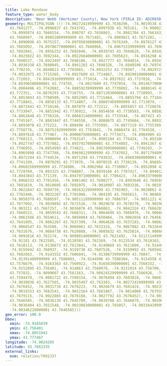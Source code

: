 ```yaml
---
title: Lake Rondaxe
feature_type: water_body
description: 'Near Webb (Herkimer County), New York (PIRLA ID: ADIR030)'
geometry: MULTIPOLYGON (((-74.90272419999999 43.7638296, -74.9019538 43.7644059, -74.90081189999999
  43.7641277, -74.8996837 43.7643761, -74.8997938 43.765161, -74.9000277 43.7653696,
  -74.8995874 43.7660154, -74.898707 43.7658863, -74.8981704 43.7663433, -74.8982254
  43.7668997, -74.89852809999999 43.7671481, -74.8989821 43.7671282, -74.8991747 43.767307,
  -74.8990096 43.7675157, -74.89795030000001 43.7676349, -74.8978127 43.768082, -74.8978127
  43.7685092, -74.89786770000001 43.7688966, -74.89675339999999 43.7690556, -74.8960517
  43.7692841, -74.8956252 43.7692046, -74.8939743 43.7694629, -74.893424 43.7691847,
  -74.8925022 43.7692344, -74.89226840000001 43.7695623, -74.8916298 43.7697062, -74.8916882
  43.7698537, -74.8923497 43.7698186, -74.8927777 43.7694814, -74.8934392 43.7696008,
  -74.8936338 43.7698045, -74.8941202 43.7698326, -74.8948596 43.7697413, -74.8952584
  43.770219, -74.8940813 43.7703665, -74.8932252 43.770507, -74.8929723 43.7708372,
  -74.8932975 43.7715265, -74.8927609 43.7714867, -74.89298100000001 43.7717947, -74.8937377
  43.772053, -74.89419169999999 43.773414, -74.8937652 43.7737816, -74.8937377 43.7743081,
  -74.89390280000001 43.774765, -74.8927609 43.7747054, -74.89146770000001 43.7742584,
  -74.8904496 43.7742882, -74.88859239999999 43.7739802, -74.8880145 43.773414, -74.8878907
  43.772351, -74.8876293 43.7716755, -74.88712030000001 43.7710993, -74.8867626 43.7710894,
  -74.8853043 43.7708509, -74.8852905 43.7715464, -74.8855794 43.7718444, -74.88590960000001
  43.7718841, -74.8858133 43.7714867, -74.88607469999999 43.7713079, -74.8868726 43.7715166,
  -74.8872441 43.7718146, -74.887079 43.772212, -74.8855657 43.7728676, -74.8853043
  43.7733047, -74.8851942 43.7736922, -74.8854656 43.7738583, -74.8858271 43.7740796,
  -74.8861848 43.7736326, -74.88683140000001 43.7733544, -74.887423 43.7738412, -74.8879733
  43.7745167, -74.8883447 43.7746558, -74.8888675 43.7745664, -74.8893353 43.7750333,
  -74.8893078 43.775222, -74.888496 43.7755995, -74.8877119 43.7755399, -74.88743669999999
  43.7758776, -74.88751929999999 43.7763842, -74.8886474 43.7764538, -74.8894178 43.7769207,
  -74.8897618 43.777467, -74.89008750000001 43.7773471, -74.8904909 43.777169, -74.89025700000001
  43.7768313, -74.8900094 43.7763147, -74.8905184 43.776424, -74.89210060000001 43.776275,
  -74.8927747 43.7757882, -74.89379270000001 43.7754803, -74.8941367 43.7751624, -74.89523730000001
  43.7746955, -74.8954993 43.774821, -74.89578950000001 43.7749293, -74.8960629 43.7749295,
  -74.8965098 43.7747768, -74.89698129999999 43.7747052, -74.89717949999999 43.7745974,
  -74.8972294 43.7744534, -74.8971294 43.7743632, -74.89693080000001 43.774264, -74.8969302
  43.7741199, -74.8970291 43.773976, -74.8970535 43.7738139, -74.8969544 43.7736338,
  -74.89682569999999 43.7734986, -74.8962966 43.7730067, -74.8952098 43.7728875, -74.89479710000001
  43.7729769, -74.893325 43.7708807, -74.8939166 43.7707417, -74.89401290000001 43.77099,
  -74.8943843 43.771139, -74.89479710000001 43.7706423, -74.89633790000001 43.7701654,
  -74.8968332 43.7701456, -74.8981402 43.7698277, -74.8993646 43.7695694, -74.9000525
  43.7691819, -74.9010605 43.7692975, -74.9010907 43.7693336, -74.901911 43.7696494,
  -74.9022847 43.7699739, -74.90263229999999 43.7701903, -74.9028062 43.7702444, -74.9030298
  43.7702446, -74.9032287 43.7701908, -74.904195 43.7695613, -74.904691 43.7691836,
  -74.9050379 43.7688597, -74.90511189999999 43.7686797, -74.9051121 43.7685626, -74.904641
  43.7677092, -74.9039892 43.7672526, -74.9029678 43.7670278, -74.9029872 43.7668592,
  -74.903211 43.7667257, -74.9036876 43.7666063, -74.9042324 43.7666203, -74.9051955
  43.7668522, -74.9059543 43.7668311, -74.9064699 43.7666976, -74.9066061 43.7662129,
  -74.9061586 43.7654611, -74.9058084 43.7650466, -74.9062656 43.7645619, -74.9063531
  43.7641895, -74.9062267 43.7637399, -74.9064626 43.7637283, -74.9066207 43.7636423,
  -74.9066547 43.763508, -74.9066061 43.7633324, -74.9067082 43.7632646, -74.9078547
  43.7631676, -74.9084738 43.7629888, -74.9085632 43.7625814, -74.9086664 43.762333,
  -74.9091616 43.762174, -74.90980140000001 43.7621492, -74.91121149999999 43.762328,
  -74.91181 43.7622585, -74.9120301 43.762169, -74.9123534 43.7618163, -74.9129312
  43.7618113, -74.9136673 43.7613841, -74.9140869 43.7611009, -74.9144996 43.7608873,
  -74.9159442 43.760937, -74.9159738 43.7607526, -74.9159992 43.7605942, -74.9148436
  43.7602663, -74.9143552 43.7606041, -74.91388739999999 43.76047, -74.913117 43.759377,
  -74.91391489999999 43.7588603, -74.9144996 43.7588304, -74.9154558 43.7586317, -74.91614370000001
  43.7576679, -74.9163363 43.7569922, -74.91658390000001 43.7568332, -74.9163969 43.7566544,
  -74.9152895 43.756401, -74.914863 43.7568978, -74.9131914 43.756709, -74.91226279999999
  43.757032, -74.9099607 43.7581163, -74.90924529999999 43.7586926, -74.90930040000001
  43.7594478, -74.9081722 43.7598154, -74.9076494 43.7603818, -74.90667259999999 43.7612065,
  -74.9038936 43.7627565, -74.9035497 43.763303, -74.90272419999999 43.7638296), (-74.9027792
  43.7676452, -74.9031734 43.7678223, -74.9026679 43.7681424, -74.90235749999999 43.7684625,
  -74.9019333 43.7682541, -74.9012164 43.7681867, -74.9014088 43.7679109, -74.90185320000001
  43.7679115, -74.9022865 43.7678188, -74.9027792 43.7676452), (-74.90346220000001
  43.7646585, -74.9036139 43.7645709, -74.9039708 43.7646879, -74.903904 43.7649688,
  -74.9036404 43.7651548, -74.90330830000001 43.765057, -74.90316439999999 43.7648616,
  -74.90346220000001 43.7646585)))
geo_error: 100.0
bbox:
  xmin: -74.9165839
  ymin: 43.756401
  xmax: -74.8851942
  ymax: 43.777467
longitude: -74.9024205
latitude: 43.7662335
external_links:
  osm: relation/7091337
---
```

